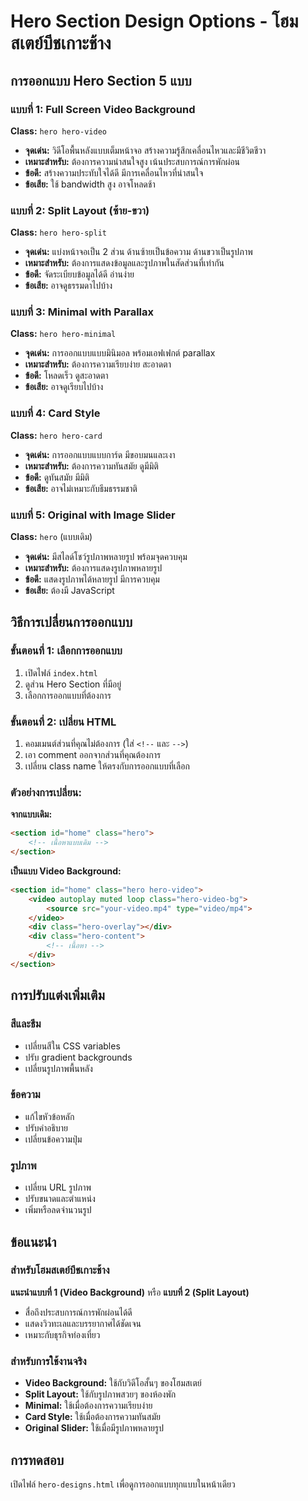 # Hero Section Design Options - โฮมสเตย์บีชเกาะช้าง

## การออกแบบ Hero Section 5 แบบ

### แบบที่ 1: Full Screen Video Background
**Class:** `hero hero-video`
- **จุดเด่น:** วิดีโอพื้นหลังแบบเต็มหน้าจอ สร้างความรู้สึกเคลื่อนไหวและมีชีวิตชีวา
- **เหมาะสำหรับ:** ต้องการความน่าสนใจสูง เน้นประสบการณ์การพักผ่อน
- **ข้อดี:** สร้างความประทับใจได้ดี มีการเคลื่อนไหวที่น่าสนใจ
- **ข้อเสีย:** ใช้ bandwidth สูง อาจโหลดช้า

### แบบที่ 2: Split Layout (ซ้าย-ขวา)
**Class:** `hero hero-split`
- **จุดเด่น:** แบ่งหน้าจอเป็น 2 ส่วน ด้านซ้ายเป็นข้อความ ด้านขวาเป็นรูปภาพ
- **เหมาะสำหรับ:** ต้องการแสดงข้อมูลและรูปภาพในสัดส่วนที่เท่ากัน
- **ข้อดี:** จัดระเบียบข้อมูลได้ดี อ่านง่าย
- **ข้อเสีย:** อาจดูธรรมดาไปบ้าง

### แบบที่ 3: Minimal with Parallax
**Class:** `hero hero-minimal`
- **จุดเด่น:** การออกแบบแบบมินิมอล พร้อมเอฟเฟกต์ parallax
- **เหมาะสำหรับ:** ต้องการความเรียบง่าย สะอาดตา
- **ข้อดี:** โหลดเร็ว ดูสะอาดตา
- **ข้อเสีย:** อาจดูเรียบไปบ้าง

### แบบที่ 4: Card Style
**Class:** `hero hero-card`
- **จุดเด่น:** การออกแบบแบบการ์ด มีขอบมนและเงา
- **เหมาะสำหรับ:** ต้องการความทันสมัย ดูมีมิติ
- **ข้อดี:** ดูทันสมัย มีมิติ
- **ข้อเสีย:** อาจไม่เหมาะกับธีมธรรมชาติ

### แบบที่ 5: Original with Image Slider
**Class:** `hero` (แบบเดิม)
- **จุดเด่น:** มีสไลด์โชว์รูปภาพหลายรูป พร้อมจุดควบคุม
- **เหมาะสำหรับ:** ต้องการแสดงรูปภาพหลายรูป
- **ข้อดี:** แสดงรูปภาพได้หลายรูป มีการควบคุม
- **ข้อเสีย:** ต้องมี JavaScript

## วิธีการเปลี่ยนการออกแบบ

### ขั้นตอนที่ 1: เลือกการออกแบบ
1. เปิดไฟล์ `index.html`
2. ดูส่วน Hero Section ที่มีอยู่
3. เลือกการออกแบบที่ต้องการ

### ขั้นตอนที่ 2: เปลี่ยน HTML
1. คอมเมนต์ส่วนที่คุณไม่ต้องการ (ใส่ `<!--` และ `-->`)
2. เอา comment ออกจากส่วนที่คุณต้องการ
3. เปลี่ยน class name ให้ตรงกับการออกแบบที่เลือก

### ตัวอย่างการเปลี่ยน:

**จากแบบเดิม:**
```html
<section id="home" class="hero">
    <!-- เนื้อหาแบบเดิม -->
</section>
```

**เป็นแบบ Video Background:**
```html
<section id="home" class="hero hero-video">
    <video autoplay muted loop class="hero-video-bg">
        <source src="your-video.mp4" type="video/mp4">
    </video>
    <div class="hero-overlay"></div>
    <div class="hero-content">
        <!-- เนื้อหา -->
    </div>
</section>
```

## การปรับแต่งเพิ่มเติม

### สีและธีม
- เปลี่ยนสีใน CSS variables
- ปรับ gradient backgrounds
- เปลี่ยนรูปภาพพื้นหลัง

### ข้อความ
- แก้ไขหัวข้อหลัก
- ปรับคำอธิบาย
- เปลี่ยนข้อความปุ่ม

### รูปภาพ
- เปลี่ยน URL รูปภาพ
- ปรับขนาดและตำแหน่ง
- เพิ่มหรือลดจำนวนรูป

## ข้อแนะนำ

### สำหรับโฮมสเตย์บีชเกาะช้าง
**แนะนำแบบที่ 1 (Video Background)** หรือ **แบบที่ 2 (Split Layout)**
- สื่อถึงประสบการณ์การพักผ่อนได้ดี
- แสดงวิวทะเลและบรรยากาศได้ชัดเจน
- เหมาะกับธุรกิจท่องเที่ยว

### สำหรับการใช้งานจริง
- **Video Background:** ใช้กับวิดีโอสั้นๆ ของโฮมสเตย์
- **Split Layout:** ใช้กับรูปภาพสวยๆ ของห้องพัก
- **Minimal:** ใช้เมื่อต้องการความเรียบง่าย
- **Card Style:** ใช้เมื่อต้องการความทันสมัย
- **Original Slider:** ใช้เมื่อมีรูปภาพหลายรูป

## การทดสอบ
เปิดไฟล์ `hero-designs.html` เพื่อดูการออกแบบทุกแบบในหน้าเดียว 